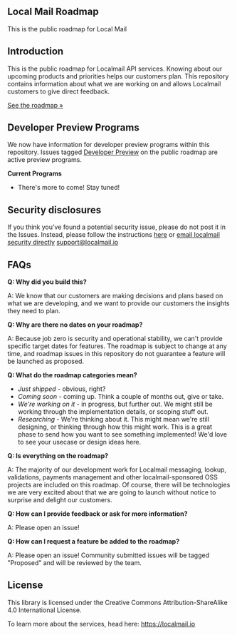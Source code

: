 ## Local Mail Roadmap

This is the public roadmap for Local Mail

## Introduction
This is the public roadmap for Localmail API services.
Knowing about our upcoming products and priorities helps our customers plan. This repository contains information about what we are working on and allows Localmail customers to give direct feedback.

[See the roadmap »](https://github.com/localmail/roadmap/projects/1)

## Developer Preview Programs
We now have information for developer preview programs within this repository. Issues tagged [Developer Preview](https://github.com/localmail/roadmap/labels/Developer%20Preview) on the public roadmap are active preview programs.

**Current Programs**
* There's more to come! Stay tuned!

## Security disclosures

If you think you’ve found a potential security issue, please do not post it in the Issues.  Instead, please follow the instructions [here](https://docs.localmail.io/legal/vulnerability-reporting) or [email localmail security directly](mailto:support@localmail.io) support@localmail.io


## FAQs
**Q: Why did you build this?**

A: We know that our customers are making decisions and plans based on what we are developing, and we want to provide our customers the insights they need to plan.

**Q: Why are there no dates on your roadmap?**

A: Because job zero is security and operational stability, we can't provide specific target dates for features. The roadmap is subject to change at any time, and roadmap issues in this repository do not guarantee a feature will be launched as proposed.

**Q: What do the roadmap categories mean?**
* *Just shipped* - obvious, right?
* *Coming soon* - coming up.  Think a couple of months out, give or take.
* *We're working on it* - in progress, but further out.  We might still be working through the implementation details, or scoping stuff out.
* *Researching* - We're thinking about it. This might mean we're still designing, or thinking through how this might work. This is a great phase to send how you want to see something implemented!  We'd love to see your usecase or design ideas here.

**Q: Is everything on the roadmap?**

A: The majority of our development work for Localmail messaging, lookup, validations, payments management and other localmail-sponsored OSS projects are included on this roadmap. Of course, there will be technologies we are very excited about that we are going to launch without notice to surprise and delight our customers.

**Q: How can I provide feedback or ask for more information?**

A: Please open an issue!

**Q: How can I request a feature be added to the roadmap?**

A: Please open an issue! Community submitted issues will be tagged "Proposed" and will be reviewed by the team.

## License

This library is licensed under the Creative Commons Attribution-ShareAlike 4.0 International License.

To learn more about the services, head here: https://localmail.io
